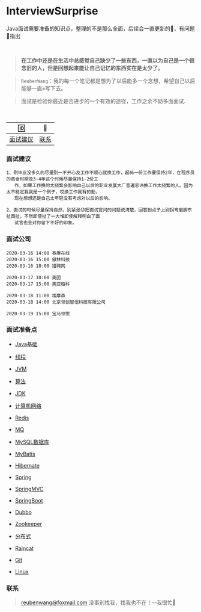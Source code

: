# InterviewSurprise
Java面试需要准备的知识点，整理的不是那么全面，后续会一直更新的🦷，有问题👏指出


<br>

 > **在工作中还是在生活中总感觉自己缺少了一些东西，一直以为自己是一个很念旧的人，但是回想起来能让自己记忆的东西实在是太少了。**
 
 > `ReubenWang`：我的每一个笔记都是想为了以后能多一个念想，希望自己以后能够一直✊写下去。
 
 > 面试是检验你最近是否进步的一个有效的途径，工作之余不妨多面面试.
 
<br/>

|🆔|📮
| :--------:|:--------:|
|[面试建议](#面试建议) |[联系](#联系) |

### 面试建议
    1、刚毕业没多久的尽量别一不开心及工作不顺心就换工作，起码一份工作要保持2年，在程序员的黄金时期及3-4年这个时候尽量保持1-2份工
       作，如果工作换的太频繁会影响自己以后的职业发展大厂普遍忌讳换工作太频繁的人。因为太不稳定我就是一个例子，哎换工作就有的勤，
       现在想想还是自己太年轻没有考虑对以后的影响。
       
    2、面试的时候尽量保持自然，别紧张😓把面试官问的问题说清楚，回答到点子上别拐弯磨脚东扯西扯。不然即使扯了一大堆即使解释明白了面
       试官也会对你留下不好的印象。
       
### 面试公司
    
    2020-03-16 14:00 泰康在线
    2020-03-16 15:00 傲林科技
    2020-03-16 18:00 猎聘网
    
    2020-03-17 10:00 美团
    2020-03-17 15:00 美亚柏科
    
    2020-03-18 11:00 埃摩森
    2020-03-18 14:00 北京领创智信科技有限公司
    
    2020-03-19 15:00 宝马领悦
    
    

### 面试准备点

 - [Java基础](https://github.com/luobotiantang/InterviewSurprise/blob/master/md/JavaFoundation.md)
 
 - [线程](https://github.com/luobotiantang/InterviewSurprise/blob/master/md/Thread.md)
 
 - [JVM](https://github.com/luobotiantang/InterviewSurprise/blob/master/md/JVM.md)
 
 - [算法](https://github.com/luobotiantang/InterviewSurprise/blob/master/md/Algorithm.md)
 
 - [JDK](https://github.com/luobotiantang/InterviewSurprise/blob/master/md/JDK.md)
 
 - [计算机网络](https://github.com/luobotiantang/InterviewSurprise/blob/master/md/ComputerNetwork.md)
 
 - [Redis](https://github.com/luobotiantang/InterviewSurprise/blob/master/md/Redis.md)
 
 - [MQ](https://github.com/luobotiantang/InterviewSurprise/blob/master/md/MQ.md)
 
 - [MySQL数据库](https://github.com/luobotiantang/InterviewSurprise/blob/master/md/MySQL.md)
 
 - [MyBatis](https://github.com/luobotiantang/InterviewSurprise/blob/master/md/MyBatis.md)
 
 - [Hibernate](https://github.com/luobotiantang/InterviewSurprise/blob/master/md/Hibernate.md)

 - [Spring](https://github.com/luobotiantang/InterviewSurprise/blob/master/md/Spring.md)
 
 - [SpringMVC](https://github.com/luobotiantang/InterviewSurprise/blob/master/md/SpringMVC.md)
 
 - [SpringBoot](https://github.com/luobotiantang/InterviewSurprise/blob/master/md/SpringBoot.md)
 
 - [Dubbo](https://github.com/luobotiantang/InterviewSurprise/blob/master/md/Dubbo.md)
 
 - [Zookeeper](https://github.com/luobotiantang/InterviewSurprise/blob/master/md/Zookeeper.md)
 
 - [分布式](https://github.com/luobotiantang/InterviewSurprise/blob/master/md/Distributed.md)
 
 - [Raincat](https://github.com/luobotiantang/InterviewSurprise/blob/master/md/Raincat.md)
 
 - [Git](https://github.com/luobotiantang/InterviewSurprise/blob/master/md/Git.md)
 
 - [Linux](https://github.com/luobotiantang/InterviewSurprise/blob/master/md/Linux.md)



### 联系

> reubenwang@foxmail.com
> 没事别找我，找我也不在！--我很忙🦆